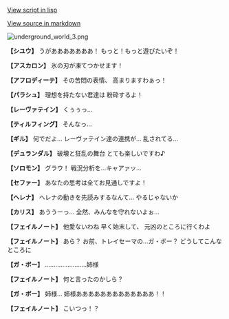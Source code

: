 [View script in lisp](../scripts/101205041.txt)

[View source in markdown](101205041.md)

![underground_world_3.png](../images/backgrounds/underground_world_3.png)

**【シユウ】**
うがあああああああ！
もっと！もっと遊びたいぞ！

**【アスカロン】**
氷の刃が凍てつかせます！

**【アフロディーテ】**
その苦悶の表情、
高まりますわぁっ！

**【パラシュ】**
理想を持たない君達は
粉砕するよ！

**【レーヴァテイン】**
くぅぅっ…

**【ティルフィング】**
そんなっ…

**【ギル】**
何でだよ…
レーヴァテイン達の連携が…
乱されてる…

**【デュランダル】**
破壊と狂乱の舞台
とても楽しいですわ♪

**【ソロモン】**
グラウ！
戦況分析を…キャアァッ…

**【セファー】**
あなたの思考は全てお見通しですよ！

**【ヘレナ】**
ヘレナの動きを先読みするなんて…
やるじゃないか

**【カリス】**
あううーっ…
全然、みんなを守れないよぉ…

**【フェイルノート】**
他愛ないわね
早く始末して、
元凶のところに行くわよ

**【フェイルノート】**
あら？
お前、トレイセーマの…ガ・ボー？
どうしてこんなところに

**【ガ・ボー】**
……………………姉様

**【フェイルノート】**
何と言ったのかしら？

**【ガ・ボー】**
姉様…
姉様あああああああああああああ！！

**【フェイルノート】**
こいつっ！？